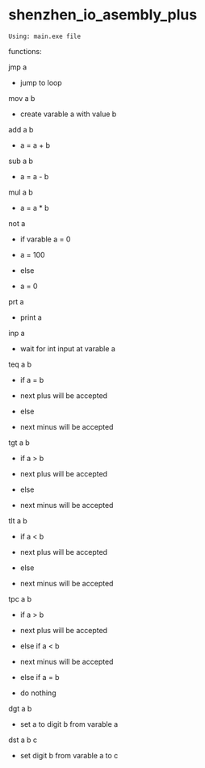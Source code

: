 # shenzhen_io_asembly_plus

```
Using: main.exe file
```
functions:

jmp a

- jump to loop


mov a b

- create varable a with value b


add a b

- a = a + b


sub a b

- a = a - b


mul a b

- a = a * b


not a

- if varable a = 0

- a = 100

- else

- a = 0


prt a

- print a


inp a

- wait for int input at varable a


teq a b

- if a = b

- next plus will be accepted

- else

- next minus will be accepted


tgt a b

- if a > b

- next plus will be accepted

- else

- next minus will be accepted


tlt a b

- if a < b

- next plus will be accepted

- else

- next minus will be accepted


tpc a b

- if a > b

- next plus will be accepted

- else if a < b

- next minus will be accepted

- else if a = b

- do nothing


dgt a b

- set a to digit b from varable a


dst a b c
- set digit b from varable a to c
